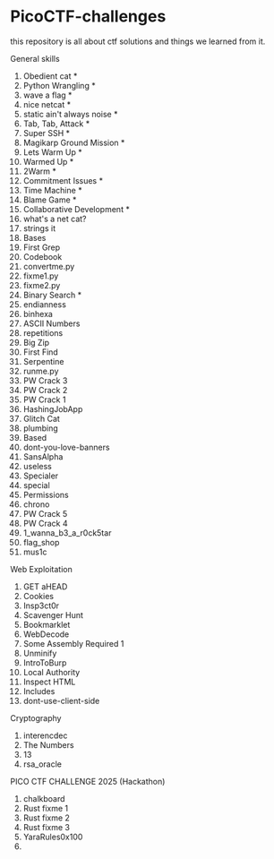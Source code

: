 # PicoCTF-challenges
this repository is all about ctf solutions and things we learned from it.

General skills
1. Obedient cat  *
2. Python Wrangling  *
3. wave a flag  *
4. nice netcat  *
5. static ain't always noise *
6. Tab, Tab, Attack *
7. Super SSH *
8. Magikarp Ground Mission *
9. Lets Warm Up *
10. Warmed Up *
11. 2Warm *
12. Commitment Issues *
13. Time Machine *
14. Blame Game *
15. Collaborative Development *
16. what's a net cat?
17. strings it
18. Bases
19. First Grep
20. Codebook
21. convertme.py
22. fixme1.py
23. fixme2.py
24. Binary Search *
25. endianness
26. binhexa
27. ASCII Numbers
28. repetitions
29. Big Zip 
30. First Find 
31. Serpentine
32. runme.py
33. PW Crack 3
34. PW Crack 2
35. PW Crack 1
36. HashingJobApp
37. Glitch Cat
38. plumbing
39. Based
40. dont-you-love-banners
41. SansAlpha
42. useless
43. Specialer
44. special
45. Permissions
46. chrono
47. PW Crack 5
48. PW Crack 4
49. 1_wanna_b3_a_r0ck5tar
50. flag_shop
51. mus1c

Web Exploitation
1. GET aHEAD
2. Cookies
3. Insp3ct0r
4. Scavenger Hunt
5. Bookmarklet
6. WebDecode
7. Some Assembly Required 1
8. Unminify
9. IntroToBurp
10. Local Authority
11. Inspect HTML
12. Includes
13. dont-use-client-side

Cryptography
1. interencdec
2. The Numbers
3. 13
4. rsa_oracle

PICO CTF CHALLENGE 2025 (Hackathon)
1. chalkboard
2. Rust fixme 1
3. Rust fixme 2
4. Rust fixme 3
5. YaraRules0x100
6. 
